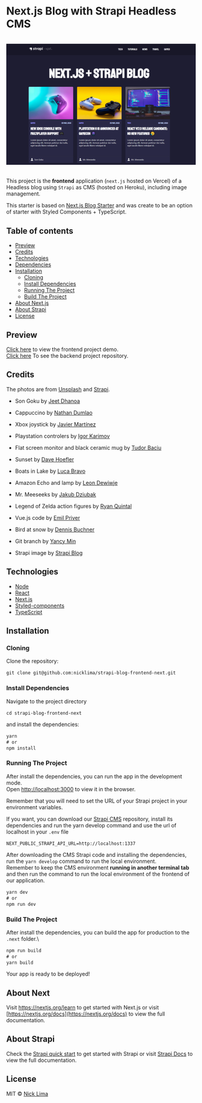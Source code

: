# Next.js Blog with Strapi Headless CMS

\
<img src="screenshot.png" />

\
This project is the **frontend** application (`next.js` hosted on Vercel) of a Headless blog using `Strapi` as CMS (hosted on Heroku), including image management.

This starter is based on [Next.js Blog Starter](https://github.com/strapi/strapi-starter-next-blog) and was create to be an option of starter with Styled Components + TypeScript.

## Table of contents

- [Preview](#preview)
- [Credits](#credits)
- [Technologies](#technologies)
- [Dependencies](#dependencies)
- [Installation](#installation)
  - [Cloning](#cloning)
  - [Install Dependencies](#install-dependencies)
  - [Running The Project](#running-the-project)
  - [Build The Project](#build-the-project)
- [About Next.js](#about-next)
- [About Strapi](#about-strapi)
- [License](#license)

## Preview

[Click here](https://strapi-blog-frontend-next.vercel.app) to view the frontend project demo.\
[Click here](https://github.com/nicklima/strapi-blog-cms) To see the backend project repository.

## Credits

The photos are from [Unsplash](https://unsplash.com) and [Strapi](https://strapi.io).

- Son Goku by [Jeet Dhanoa](https://unsplash.com/@jeetdhanoa?utm_source=unsplash&utm_medium=referral&utm_content=creditCopyText)

- Cappuccino by [Nathan Dumlao](https://unsplash.com/@nate_dumlao?utm_source=unsplash&utm_medium=referral&utm_content=creditCopyText)

- Xbox joystick by [Javier Martínez](https://unsplash.com/@cjdante?utm_source=unsplash&utm_medium=referral&utm_content=creditCopyText)

- Playstation controlers by [Igor Karimov](https://unsplash.com/@ingvar_erik?utm_source=unsplash&utm_medium=referral&utm_content=creditCopyText)

- Flat screen monitor and black ceramic mug by [Tudor Baciu](https://unsplash.com/@baciutudor?utm_source=unsplash&utm_medium=referral&utm_content=creditCopyText)

- Sunset by [Dave Hoefler](https://unsplash.com/@davehoefler?utm_source=unsplash&utm_medium=referral&utm_content=creditCopyText)

- Boats in Lake by [Luca Bravo](https://unsplash.com/@lucabravo?utm_source=unsplash&utm_medium=referral&utm_content=creditCopyText)

- Amazon Echo and lamp by [Leon Dewiwje](https://unsplash.com/@elodiso?utm_source=unsplash&utm_medium=referral&utm_content=creditCopyText)

- Mr. Meeseeks by [Jakub Dziubak](https://unsplash.com/@jckbck?utm_source=unsplash&utm_medium=referral&utm_content=creditCopyText)

- Legend of Zelda action figures by [Ryan Quintal](https://unsplash.com/@ryanquintal?utm_source=unsplash&utm_medium=referral&utm_content=creditCopyText)

- Vue.js code by [Emil Priver](https://unsplash.com/@emilpriver?utm_source=unsplash&utm_medium=referral&utm_content=creditCopyText)

- Bird at snow by [Dennis Buchner](https://unsplash.com/@baitman?utm_source=unsplash&utm_medium=referral&utm_content=creditCopyText)

- Git branch by [Yancy Min](https://unsplash.com/@yancymin?utm_source=unsplash&utm_medium=referral&utm_content=creditCopyText)

- Strapi image by [Strapi Blog](https://strapi.io/blog/announcing-strapi-v4)

## Technologies

- [Node](https://nodejs.org/en/download/)
- [React](https://pt-br.reactjs.org/)
- [Next.js](https://nextjs.org)
- [Styled-components](https://styled-components.com/)
- [TypeScript](https://www.typescriptlang.org)

## Installation

### Cloning

Clone the repository:

```
git clone git@github.com:nicklima/strapi-blog-frontend-next.git
```

### Install Dependencies

Navigate to the project directory

```
cd strapi-blog-frontend-next
```

and install the dependencies:

```
yarn
# or
npm install
```

### Running The Project

After install the dependencies, you can run the app in the development mode.\
Open [http://localhost:3000](http://localhost:3000) to view it in the browser.

Remember that you will need to set the URL of your Strapi project in your environment variables.

If you want, you can download our [Strapi CMS](https://github.com/nicklima/strapi-blog-cms) repository, install its dependencies and run the yarn develop command and use the url of localhost in your `.env` file

```
NEXT_PUBLIC_STRAPI_API_URL=http://localhost:1337
```

After downloading the CMS Strapi code and installing the dependencies, run the `yarn develop` command to run the local environment.\
Remember to keep the CMS environment **running in another terminal tab** and then run the command to run the local environment of the frontend of our application.

```
yarn dev
# or
npm run dev
```

### Build The Project

After install the dependencies, you can build the app for production to the `.next` folder.\

```
npm run build
# or
yarn build
```

Your app is ready to be deployed!

## About Next

Visit <a aria-label="next.js learn" href="https://nextjs.org/learn">https://nextjs.org/learn</a> to get started with Next.js or visit [https://nextjs.org/docs](https://nextjs.org/docs) to view the full documentation.

## About Strapi

Check the [Strapi quick start](https://docs.strapi.io/developer-docs/latest/getting-started/quick-start.html) to get started with Strapi or visit [Strapi Docs](https://docs.strapi.io/developer-docs/latest/getting-started/introduction.html) to view the full documentation.

## License

MIT © [Nick Lima](https://github.com/nicklima)
